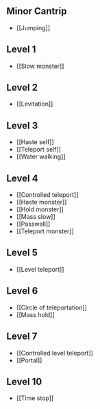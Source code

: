 ## Minor Cantrip

- [[Jumping]]

## Level 1

- [[Slow monster]]

## Level 2

- [[Levitation]]

## Level 3

- [[Haste self]]
- [[Teleport self]]
- [[Water walking]]

## Level 4

- [[Controlled teleport]]
- [[Haste monster]]
- [[Hold monster]]
- [[Mass slow]]
- [[Passwall]]
- [[Teleport monster]]

## Level 5

- [[Level teleport]]

## Level 6

- [[Circle of teleportation]]
- [[Mass hold]]

## Level 7

- [[Controlled level teleport]]
- [[Portal]]

## Level 10

- [[Time stop]]
